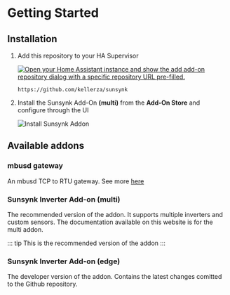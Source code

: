 # Getting Started

## Installation

1. Add this repository to your HA Supervisor

   [![Open your Home Assistant instance and show the add add-on repository dialog with a specific repository URL pre-filled.](https://my.home-assistant.io/badges/supervisor_add_addon_repository.svg)](https://my.home-assistant.io/redirect/supervisor_add_addon_repository/?repository_url=https%3A%2F%2Fgithub.com%2Fkellerza%2Fsunsynk)

   `https://github.com/kellerza/sunsynk`

2. Install the Sunsynk Add-On **(multi)** from the **Add-On Store** and configure through the UI

   ![Install Sunsynk Addon](https://github.com/kellerza/sunsynk/raw/main/images/addon-install.png)

## Available addons

### mbusd gateway

An mbusd TCP to RTU gateway. See more [here](./mbusd)

### Sunsynk Inverter Add-on (multi)

The recommended version of the addon. It supports multiple inverters and custom sensors. The documentation available on this website is for the multi addon.

::: tip
This is the recommended version of the addon
:::

### Sunsynk Inverter Add-on (edge)

The developer version of the addon. Contains the latest changes comitted to the Github repository.
